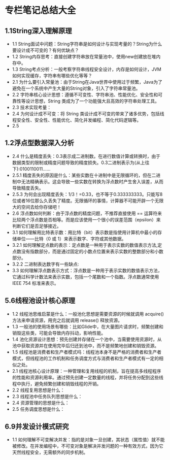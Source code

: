 # 专栏笔记总结大全




## 1.1String深入理解原理

- 1.1 String面试中问题：String字符串是如何设计与实现考量的？String为什么要设计成不可变的？有何优缺点？
- 1.2 String内存思考：直接创建字符串放在常量池中，使用new创建放在堆内存中。
- 1.3 String考点分析：一般考察字符串线程安全设计，内存是如何设计，JVM如何实现缓存，字符串有哪些优化等等？
- 2.1 为什么要引入常量池：由于String在Java世界中使用过于频繁，Java为了避免在一个系统中产生大量的String对象，引入了字符串常量池。
- 2.2 字符串核心设计思想：遵循不可变性、字符串池、性能优化、安全性和可靠性等设计思想，String 类成为了一个功能强大且高效的字符串处理工具。
- 2.3 技术实现考量：
- 2.4 为何设计成不可变：将 String 类设计成不可变的带来了诸多优势，包括线程安全性、安全性、性能优化、简化并发编程、简化代码逻辑等。
- 2.5 


## 1.2浮点型数据深入分析

- 2.4 什么是精度丢失：0.3表示成二进制数。在进行数值计算或转换时，由于数据类型的限制或精度问题导致的精度损失。0.3二进制表示为(从上往下):0100110011……
- 2.5.1 精度丢失的原因是什么：某些实数在十进制中是无限循环的，但在二进制中无法精确表示。这会导致一些实数在转换为浮点数时产生舍入误差，从而导致精度丢失。
- 2.5.3 为何会出现精度丢失：1/3！=0.33，也不等于0.333333333。只能写8位或者16位那么久丢失了精度。无限循环的事情，计算器不可能开辟一个无限大的空间去给你存储吧！
- 2.6 浮点数如何判断：由于浮点数的精度问题，不推荐直接使用 == 运算符来比较两个浮点数是否相等。而是应该使用一个很小的误差范围（epsilon）来判断它们是否足够接近。
- 3.1 如何理解用比特表示数：用比特（bit）表示数是指使用计算机中最小的存储单位——比特（0 或 1）来表示数字、字符或其他数据。
- 3.2.1 如何理解定点数的表示：定点数是一种用于表示实数的数值表示方法,定点数没有指数部分，而是通过固定的小数点位置来表示实数的整数部分和小数部分。
- 3.2.2 二进制表达数字有一些缺点:
- 3.3 如何理解浮点数表示方式：浮点数是一种用于表示实数的数值表示方法，它通过科学计数法来表示实数，包括一个尾数和一个指数。浮点数通常使用 IEEE 754 标准来表示。

## 5.6线程池设计核心原理

- 1.2 线程池思维启蒙是什么：一般池化思想是需要资源的时候就调用 acquire() 方法来申请资源，用完之后就调用 release() 释放资源。
- 1.3 一般池的使用场景有哪些：比如Glide中，在大量图片请求时，频繁创建和销毁这些类，可能会导致内存抖动，影响性能。
- 1.4 池化资源设计思想：预先创建并存储在一个池中，当需要使用资源时，从池中获取资源并在使用完毕后归还到池中，而不是频繁地创建和销毁资源。
- 1.5 线程池是消费者和生产者模式吗：线程池本身不是严格的消费者和生产者模式，但线程池的工作机制和任务调度方式与消费者和生产者模式有一定的相似之处。
- 2.1 线程池核心设计原理：一种管理和复用线程的机制，旨在提高多线程程序的性能和资源利用率。通过预先创建一定数量的线程，并将任务分配到这些线程中执行，避免频繁创建和销毁线程的开销。
- 2.2 线程复用思想是什么：
- 2.3 线程池中任务队列思想是什么：
- 2.4 资源管理的思想是什么：
- 2.5 任务调度思想是什么：


## 6.9并发设计模式研究

- 1.1 如何理解不可变解决并发：指的是对象一旦创建，其状态（属性值）就不能被修改。在并发编程中，不可变对象是解决并发问题的一种有效方式，因为它天然线程安全，无需额外的同步机制。
















